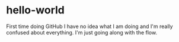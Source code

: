 # hello-world
First time doing GitHub
I have no idea what I am doing and I'm really confused about everything. I'm just going along with the flow. 
